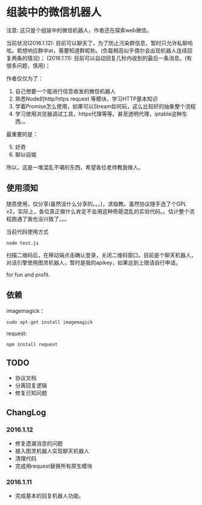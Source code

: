 组装中的微信机器人
=================

注意: 这只是个组装中的微信机器人，作者还在探索web微信。

当前状况(2016.1.12): 目前可以聊天了，为了防止污染群信息，暂时只允许私聊哈哈。若想响应群中at，需要知道群昵称。(负载稍高似乎偶尔会出现机器人连续回复两条的情况)；
(2016.1.11): 目前可以自动回复几秒内收到的最后一条消息。(有很多问题，慎用)；

作者仅仅为了：

1. 自己想要一个能进行信息收发的微信机器人
2. 熟悉Node的http/https request 等模块，学习HTTP基本知识
3. 学着Promise怎么使用，如果可以Stream如何玩，这么比较好的抽象整个流程
4. 学习使用浏览器调试工具，https代理等等。甚至透明代理，iptable这种东西。。

最重要的是：

5. 好奇
6. 聊以自娱

所以，这是一堆混乱不堪的东西，希望各位老师教我做人。

## 使用须知

随意使用，仅分享(虽然没什么分享的。。。)，求指教。虽然协议随手选了个GPL v2，实际上，各位真正做什么肯定不会用这种奇葩混乱的实验代码。。估计整个流程跑通了我也没兴致了。。。

当前代码使用方式

    node test.js

扫描二维码后，在移动端点击确认登录，关闭二维码窗口。目前是个聊天机器人，对话引擎使用图灵机器人，暂时是我的apikey，如果达到上限请自行申请。

for fun and profit.

## 依赖

imagemagick： 

    sudo apt-get install imagemagick

request: 

    npm install request

## TODO

- 协议文档
- 分离回复逻辑
- 修复已知问题

## ChangLog

### 2016.1.12

- 修复遗漏消息的问题
- 接入图灵机器人实现聊天机器人
- 清理代码
- 完成用request替换所有原生模块

### 2016.1.11

- 完成基本的回复机器人功能。
